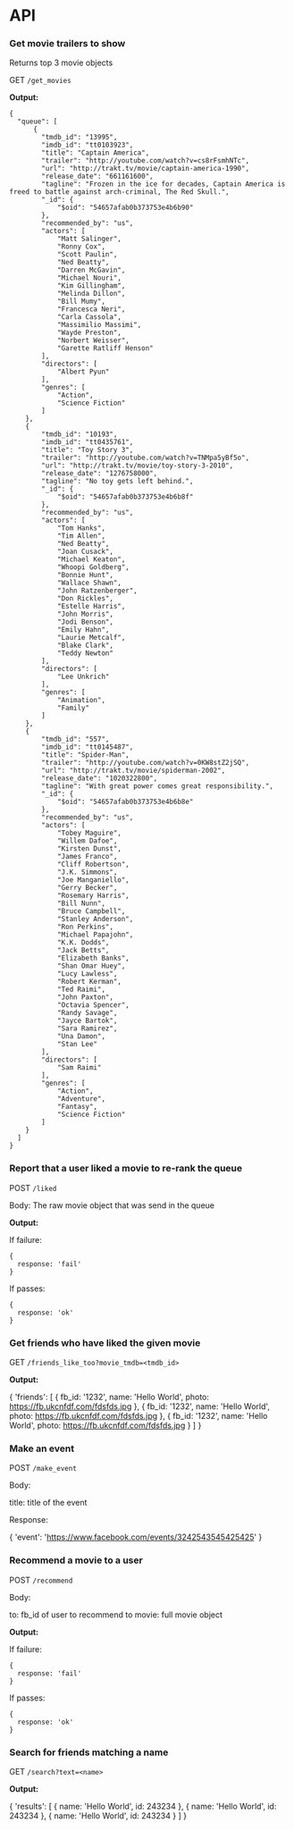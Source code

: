 API
=====

### Get movie trailers to show

Returns top 3 movie objects

GET `/get_movies`

**Output:**

    {
      "queue": [
          {
            "tmdb_id": "13995",
            "imdb_id": "tt0103923",
            "title": "Captain America",
            "trailer": "http://youtube.com/watch?v=cs8rFsmhNTc",
            "url": "http://trakt.tv/movie/captain-america-1990",
            "release_date": "661161600",
            "tagline": "Frozen in the ice for decades, Captain America is freed to battle against arch-criminal, The Red Skull.",
            "_id": {
                "$oid": "54657afab0b373753e4b6b90"
            },
            "recommended_by": "us",
            "actors": [
                "Matt Salinger",
                "Ronny Cox",
                "Scott Paulin",
                "Ned Beatty",
                "Darren McGavin",
                "Michael Nouri",
                "Kim Gillingham",
                "Melinda Dillon",
                "Bill Mumy",
                "Francesca Neri",
                "Carla Cassola",
                "Massimilio Massimi",
                "Wayde Preston",
                "Norbert Weisser",
                "Garette Ratliff Henson"
            ],
            "directors": [
                "Albert Pyun"
            ],
            "genres": [
                "Action",
                "Science Fiction"
            ]
        },
        {
            "tmdb_id": "10193",
            "imdb_id": "tt0435761",
            "title": "Toy Story 3",
            "trailer": "http://youtube.com/watch?v=TNMpa5yBf5o",
            "url": "http://trakt.tv/movie/toy-story-3-2010",
            "release_date": "1276758000",
            "tagline": "No toy gets left behind.",
            "_id": {
                "$oid": "54657afab0b373753e4b6b8f"
            },
            "recommended_by": "us",
            "actors": [
                "Tom Hanks",
                "Tim Allen",
                "Ned Beatty",
                "Joan Cusack",
                "Michael Keaton",
                "Whoopi Goldberg",
                "Bonnie Hunt",
                "Wallace Shawn",
                "John Ratzenberger",
                "Don Rickles",
                "Estelle Harris",
                "John Morris",
                "Jodi Benson",
                "Emily Hahn",
                "Laurie Metcalf",
                "Blake Clark",
                "Teddy Newton"
            ],
            "directors": [
                "Lee Unkrich"
            ],
            "genres": [
                "Animation",
                "Family"
            ]
        },
        {
            "tmdb_id": "557",
            "imdb_id": "tt0145487",
            "title": "Spider-Man",
            "trailer": "http://youtube.com/watch?v=0KW8stZ2jSQ",
            "url": "http://trakt.tv/movie/spiderman-2002",
            "release_date": "1020322800",
            "tagline": "With great power comes great responsibility.",
            "_id": {
                "$oid": "54657afab0b373753e4b6b8e"
            },
            "recommended_by": "us",
            "actors": [
                "Tobey Maguire",
                "Willem Dafoe",
                "Kirsten Dunst",
                "James Franco",
                "Cliff Robertson",
                "J.K. Simmons",
                "Joe Manganiello",
                "Gerry Becker",
                "Rosemary Harris",
                "Bill Nunn",
                "Bruce Campbell",
                "Stanley Anderson",
                "Ron Perkins",
                "Michael Papajohn",
                "K.K. Dodds",
                "Jack Betts",
                "Elizabeth Banks",
                "Shan Omar Huey",
                "Lucy Lawless",
                "Robert Kerman",
                "Ted Raimi",
                "John Paxton",
                "Octavia Spencer",
                "Randy Savage",
                "Jayce Bartok",
                "Sara Ramirez",
                "Una Damon",
                "Stan Lee"
            ],
            "directors": [
                "Sam Raimi"
            ],
            "genres": [
                "Action",
                "Adventure",
                "Fantasy",
                "Science Fiction"
            ]
        }
      ]
    }

### Report that a user liked a movie to re-rank the queue

POST `/liked`

Body: The raw movie object that was send in the queue

**Output:**

If failure:

    {
      response: 'fail'
    }

If passes:

    {
      response: 'ok'
    }

### Get friends who have liked the given movie

GET `/friends_like_too?movie_tmdb=<tmdb_id>`

**Output:**

{
  'friends': [
    {
      fb_id: '1232',
      name: 'Hello World',
      photo: https://fb.ukcnfdf.com/fdsfds.jpg
    },
    {
      fb_id: '1232',
      name: 'Hello World',
      photo: https://fb.ukcnfdf.com/fdsfds.jpg
    },
    {
      fb_id: '1232',
      name: 'Hello World',
      photo: https://fb.ukcnfdf.com/fdsfds.jpg
    }
  ]
}

### Make an event

POST `/make_event`

Body:

title: title of the event

Response:

{
  'event': 'https://www.facebook.com/events/3242543545425425'
}

### Recommend a movie to a user

POST `/recommend`

Body:

to: fb_id of user to recommend to
movie: full movie object

**Output:**

If failure:

    {
      response: 'fail'
    }

If passes:

    {
      response: 'ok'
    }

### Search for friends matching a name

GET `/search?text=<name>`

**Output:**

{
    'results': [
        {
            name: 'Hello World',
            id: 243234
        },
        {
            name: 'Hello World',
            id: 243234
        },
        {
            name: 'Hello World',
            id: 243234
        }
    ]
}
